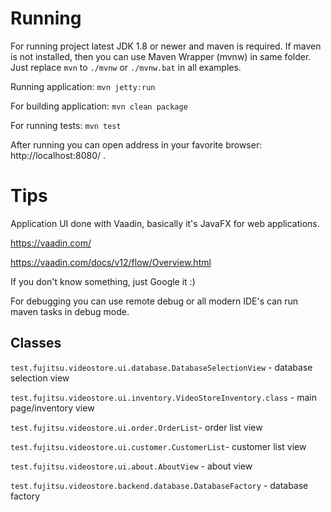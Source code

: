 # Running

For running project latest JDK 1.8 or newer and maven is required.
If maven is not installed, then you can use Maven Wrapper (mvnw) in same folder. 
Just replace `mvn` to `./mvnw` or `./mvnw.bat` in all examples. 

Running application: `mvn jetty:run`

For building application: `mvn clean package`

For running tests: `mvn test`

After running you can open address in your favorite browser: http://localhost:8080/ .

# Tips

Application UI done with Vaadin, basically it's JavaFX for web applications.

https://vaadin.com/

https://vaadin.com/docs/v12/flow/Overview.html

If you don't know something, just Google it :) 

For debugging you can use remote debug or all modern IDE's can run maven tasks in debug mode.

## Classes

`test.fujitsu.videostore.ui.database.DatabaseSelectionView` - database selection view

`test.fujitsu.videostore.ui.inventory.VideoStoreInventory.class` - main page/inventory view

`test.fujitsu.videostore.ui.order.OrderList`- order list view

`test.fujitsu.videostore.ui.customer.CustomerList`- customer list view

`test.fujitsu.videostore.ui.about.AboutView` - about view

`test.fujitsu.videostore.backend.database.DatabaseFactory` - database factory